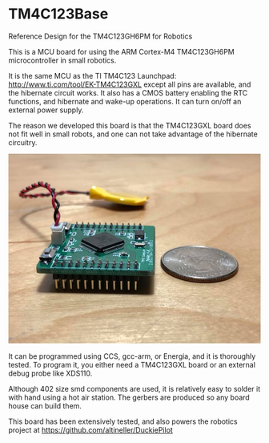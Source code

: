 # TM4C123Base

Reference Design for the TM4C123GH6PM for Robotics

This is a MCU board for using the ARM Cortex-M4 TM4C123GH6PM microcontroller in small robotics.

It is the same MCU as the TI TM4C123 Launchpad: http://www.ti.com/tool/EK-TM4C123GXL except all pins are available, and the hibernate circuit works. It also has a CMOS battery enabling the RTC functions, and hibernate and wake-up operations. It can turn on/off an external power supply.

The reason we developed this board is that the TM4C123GXL board does not fit well in small robots, and one can not take advantage of the hibernate circuitry.

![alt text](https://raw.githubusercontent.com/altineller/TM4C123Base/master/images/T100.jpg)

It can be programmed using CCS, gcc-arm, or Energia, and it is thoroughly tested. To program it, you either need a TM4C123GXL board or an external debug probe like XDS110.

Although 402 size smd components are used, it is relatively easy to solder it with hand using a hot air station. The gerbers are produced so any board house can build them.

This board has been extensively tested, and also powers the robotics project at https://github.com/altineller/DuckiePilot
